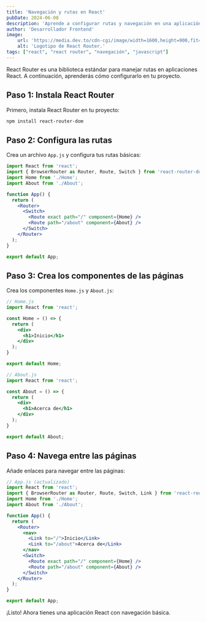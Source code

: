 ```yaml
---
title: 'Navegación y rutas en React'
pubDate: 2024-06-08
description: 'Aprende a configurar rutas y navegación en una aplicación React usando React Router.'
author: 'Desarrollador Frontend'
image:
    url: 'https://media.dev.to/cdn-cgi/image/width=1600,height=900,fit=cover,gravity=auto,format=auto/https%3A%2F%2Fdev-to-uploads.s3.amazonaws.com%2Fuploads%2Farticles%2Fbohilxedfl6ijlltfyeq.png'
    alt: 'Logotipo de React Router.'
tags: ["react", "react router", "navegación", "javascript"]
---
```


React Router es una biblioteca estándar para manejar rutas en aplicaciones React. A continuación, aprenderás cómo configurarlo en tu proyecto.

## Paso 1: Instala React Router

Primero, instala React Router en tu proyecto:

```bash
npm install react-router-dom
```

## Paso 2: Configura las rutas

Crea un archivo `App.js` y configura tus rutas básicas:

```jsx
import React from 'react';
import { BrowserRouter as Router, Route, Switch } from 'react-router-dom';
import Home from './Home';
import About from './About';

function App() {
  return (
    <Router>
      <Switch>
        <Route exact path="/" component={Home} />
        <Route path="/about" component={About} />
      </Switch>
    </Router>
  );
}

export default App;
```

## Paso 3: Crea los componentes de las páginas

Crea los componentes `Home.js` y `About.js`:

```jsx
// Home.js
import React from 'react';

const Home = () => {
  return (
    <div>
      <h1>Inicio</h1>
    </div>
  );
}

export default Home;

// About.js
import React from 'react';

const About = () => {
  return (
    <div>
      <h1>Acerca de</h1>
    </div>
  );
}

export default About;
```

## Paso 4: Navega entre las páginas

Añade enlaces para navegar entre las páginas:

```jsx
// App.js (actualizado)
import React from 'react';
import { BrowserRouter as Router, Route, Switch, Link } from 'react-router-dom';
import Home from './Home';
import About from './About';

function App() {
  return (
    <Router>
      <nav>
        <Link to="/">Inicio</Link>
        <Link to="/about">Acerca de</Link>
      </nav>
      <Switch>
        <Route exact path="/" component={Home} />
        <Route path="/about" component={About} />
      </Switch>
    </Router>
  );
}

export default App;
```

¡Listo! Ahora tienes una aplicación React con navegación básica.
